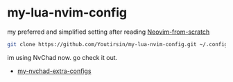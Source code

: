 # my-lua-nvim-config

my preferred and simplified setting after reading [Neovim-from-scratch](https://github.com/LunarVim/Neovim-from-scratch)

``` bash
git clone https://github.com/Youtirsin/my-lua-nvim-config.git ~/.config/nvim
```
im using NvChad now. go check it out.
- [my-nvchad-extra-configs](https://github.com/Youtirsin/my-nvchad-extra-configs)